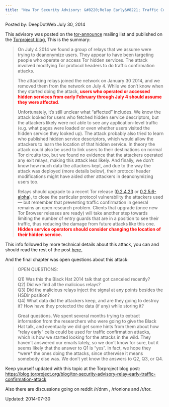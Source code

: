 ```yaml
---
title: "New Tor Security Advisory: &#8220;Relay Early&#8221; Traffic Confirmation Attack"
---
```



Posted by: DeepDotWeb
<span>July 30, 2014</span>

<p>This advisory was posted on the <a href="https://lists.torproject.org/pipermail/tor-announce/2014-July/000094.html">tor-announce</a> mailing list and published on the <a href="https://blog.torproject.org/blog/tor-security-advisory-relay-early-traffic-confirmation-attack">Torproject blog</a>, This is the summary:</p>
<blockquote><p>On July 4 2014 we found a group of relays that we assume were trying to deanonymize users. They appear to have been targeting people who operate or access Tor hidden services. The attack involved modifying Tor protocol headers to do traffic confirmation attacks.</p>
<p>The attacking relays joined the network on January 30 2014, and we removed them from the network on July 4. While we don&#8217;t know when they started doing the attack, <span style="color: #ff0000;"><strong>users who operated or accessed hidden services from early February through July 4 should assume they were affected</strong></span>.</p>
<p>Unfortunately, it&#8217;s still unclear what &#8220;affected&#8221; includes. We know the attack looked for users who fetched hidden service descriptors, but the attackers likely were not able to see any application-level traffic (e.g. what pages were loaded or even whether users visited the hidden service they looked up). The attack probably also tried to learn who published hidden service descriptors, which would allow the attackers to learn the location of that hidden service. In theory the attack could also be used to link users to their destinations on normal Tor circuits too, but we found no evidence that the attackers operated any exit relays, making this attack less likely. And finally, we don&#8217;t know how much data the attackers kept, and due to the way the attack was deployed (more details below), their protocol header modifications might have aided other attackers in deanonymizing users too.</p>
<p>Relays should upgrade to a recent Tor release (<a href="https://lists.torproject.org/pipermail/tor-announce/2014-July/000093.html">0.2.4.23</a> or <a href="https://lists.torproject.org/pipermail/tor-talk/2014-July/034180.html">0.2.5.6-alpha</a>), to close the particular protocol vulnerability the attackers used — but remember that preventing traffic confirmation in general remains an open research problem. Clients that upgrade (once new Tor Browser releases are ready) will take another step towards limiting the number of entry guards that are in a position to see their traffic, thus reducing the damage from future attacks like this one. <strong><span style="color: #ff0000;">Hidden service operators should consider changing the location of their hidden service.</span></strong></p></blockquote>
<p>This info followed by more technical details about this attack, you can and should read the rest of the post <a href="https://blog.torproject.org/blog/tor-security-advisory-relay-early-traffic-confirmation-attack">here.</a></p>
<p>And the final chapter was open questions about this attack:</p>
<blockquote><p>OPEN QUESTIONS:</p>
<p>Q1) Was this the Black Hat 2014 talk that got canceled recently?<br/>
    Q2) Did we find all the malicious relays?<br/>
    Q3) Did the malicious relays inject the signal at any points besides the HSDir position?<br/>
    Q4) What data did the attackers keep, and are they going to destroy it? How have they protected the data (if any) while storing it?</p>
<p>Great questions. We spent several months trying to extract information from the researchers who were going to give the Black Hat talk, and eventually we did get some hints from them about how &#8220;relay early&#8221; cells could be used for traffic confirmation attacks, which is how we started looking for the attacks in the wild. They haven&#8217;t answered our emails lately, so we don&#8217;t know for sure, but it seems likely that the answer to Q1 is &#8220;yes&#8221;. In fact, we hope they *were* the ones doing the attacks, since otherwise it means somebody else was. We don&#8217;t yet know the answers to Q2, Q3, or Q4.</p></blockquote>
<p>Keep yourself updated with this topic at the Torproject blog post: <a href="https://blog.torproject.org/blog/tor-security-advisory-relay-early-traffic-confirmation-attack">https://blog.torproject.org/blog/tor-security-advisory-relay-early-traffic-confirmation-attack</a></p>
<p>Also there are discussions going on reddit /r/dnm , /r/onions and /r/tor.</p>

Updated: 2014-07-30
    
